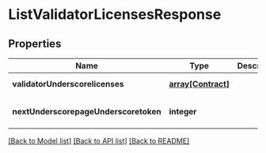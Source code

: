 # ListValidatorLicensesResponse

## Properties
Name | Type | Description | Notes
------------ | ------------- | ------------- | -------------
**validatorUnderscorelicenses** | [**array[Contract]**](Contract.md) |  | [default to null]
**nextUnderscorepageUnderscoretoken** | **integer** |  | [optional] [default to null]

[[Back to Model list]](../README.md#documentation-for-models) [[Back to API list]](../README.md#documentation-for-api-endpoints) [[Back to README]](../README.md)


